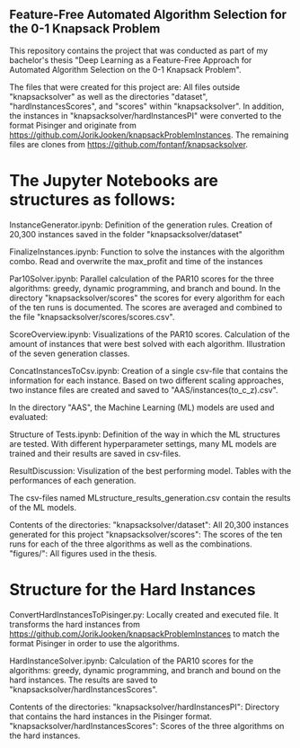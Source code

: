 ## Feature-Free Automated Algorithm Selection for the 0-1 Knapsack Problem

This repository contains the project that was conducted as part of my bachelor's thesis "Deep Learning as a Feature-Free Approach for Automated Algorithm Selection on the 0-1 Knapsack Problem".

The files that were created for this project are: All files outside "knapsacksolver" as well as the directories "dataset", "hardInstancesScores",  and "scores" within "knapsacksolver". In addition, the instances in "knapsacksolver/hardInstancesPI" were converted to the format Pisinger and originate from https://github.com/JorikJooken/knapsackProblemInstances. The remaining files are clones from https://github.com/fontanf/knapsacksolver.

# The Jupyter Notebooks are structures as follows:

InstanceGenerator.ipynb: Definition of the generation rules. Creation of 20,300 instances saved in the folder "knapsacksolver/dataset"

FinalizeInstances.ipynb: Function to solve the instances with the algorithm combo. Read and overwrite the max_profit and time of the instances

Par10Solver.ipynb: Parallel calculation of the PAR10 scores for the three algorithms: greedy, dynamic programming, and branch and bound. In the directory "knapsacksolver/scores" the scores for every algorithm for each of the ten runs is documented. The scores are averaged and combined to the file "knapsacksolver/scores/scores.csv".

ScoreOverview.ipynb: Visualizations of the PAR10 scores. Calculation of the amount of instances that were best solved with each algorithm. Illustration of the seven generation classes.

ConcatInstancesToCsv.ipynb: Creation of a single csv-file that contains the information for each instance. Based on two different scaling approaches, two instance files are created and saved to "AAS/instances(to_c_z).csv".

In the directory "AAS", the Machine Learning (ML) models are used and evaluated:

Structure of Tests.ipynb: Definition of the way in which the ML structures are tested. With different hyperparameter settings, many ML models are trained and their results are saved in csv-files.

ResultDiscussion: Visulization of the best performing model. Tables with the performances of each generation.

The csv-files named MLstructure_results_generation.csv contain the results of the ML models.  

Contents of the directories:
"knapsacksolver/dataset": All 20,300 instances generated for this project
"knapsacksolver/scores": The scores of the ten runs for each of the three algorithms as well as the combinations.
"figures/": All figures used in the thesis.

# Structure for the Hard Instances

ConvertHardInstancesToPisinger.py: Locally created and executed file. It transforms the hard instances from https://github.com/JorikJooken/knapsackProblemInstances to match the format Pisinger in order to use the algorithms.

HardInstanceSolver.ipynb: Calculation of the PAR10 scores for the algorithms: greedy, dynamic programming, and branch and bound on the hard instances. The results are saved to "knapsacksolver/hardInstancesScores".

Contents of the directories:
"knapsacksolver/hardInstancesPI": Directory that contains the hard instances in the Pisinger format. 
"knapsacksolver/hardInstancesScores": Scores of the three algorithms on the hard instances.